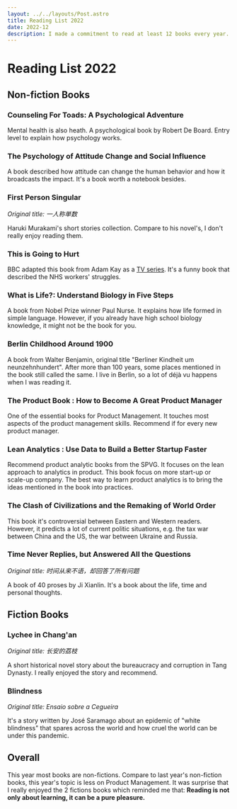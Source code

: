```yaml
---
layout: ../../layouts/Post.astro
title: Reading List 2022
date: 2022-12
description: I made a commitment to read at least 12 books every year. I don't limit the genres or types. Here the 2022 Reading List.
---
```


# Reading List 2022

## Non-fiction Books

### Counseling For Toads: A Psychological Adventure

Mental health is also heath. A psychological book by Robert De Board. Entry level to explain how psychology works. 

### The Psychology of Attitude Change and Social Influence

A book described how attitude can change the human behavior and how it broadcasts the impact. It's a book worth a notebook besides.

### First Person Singular

_Original title: 一人称単数_

Haruki Murakami's short stories collection. Compare to his novel's, I don't really enjoy reading them.

### This is Going to Hurt

BBC adapted this book from Adam Kay as a [TV series](https://en.wikipedia.org/wiki/This_Is_Going_to_Hurt_(TV_series)). It's a funny book that described the NHS workers' struggles.


### What is Life?: Understand Biology in Five Steps

A book from Nobel Prize winner Paul Nurse. It explains how life formed in simple language. However, if you already have high school biology knowledge, it might not be the book for you.

### Berlin Childhood Around 1900

A book from Walter Benjamin, original title "Berliner Kindheit um neunzehnhundert". After more than 100 years, some places mentioned in the book still called the same. I live in Berlin, so a lot of déjà vu happens when I was reading it.

### The Product Book : How to Become A Great Product Manager

One of the essential books for Product Management. It touches most aspects of the product management skills. Recommend if for every new product manager.

### Lean Analytics : Use Data to Build a Better Startup Faster

Recommend product analytic books from the SPVG. It focuses on the lean approach to analytics in product. This book focus on more start-up or scale-up company. The best way to learn product analytics is to bring the ideas mentioned in the book into practices.

### The Clash of Civilizations and the Remaking of World Order

This book it's controversial between Eastern and Western readers. However, it predicts a lot of current politic situations, e.g. the tax war between China and the US, the war between Ukraine and Russia. 


### Time Never Replies, but Answered All the Questions

_Original title: 时间从来不语，却回答了所有问题_

A book of 40 proses by Ji Xianlin. It's a book about the life, time and personal thoughts. 

## Fiction Books

### Lychee in Chang'an

_Original title: 长安的荔枝_

A short historical novel story about the bureaucracy and  corruption in Tang Dynasty. I really enjoyed the story and recommend. 


### Blindness 

_Original title: Ensaio sobre a Cegueira_

It's a story written by José Saramago about an epidemic of "white blindness" that spares across the world and how cruel the world can be under this pandemic. 

## Overall

This year most books are non-fictions. Compare to last year's non-fiction books, this year's topic is less on Product Management. It was surprise that I really enjoyed the 2 fictions books which reminded me that: **Reading is not only about learning, it can be a pure pleasure.**

